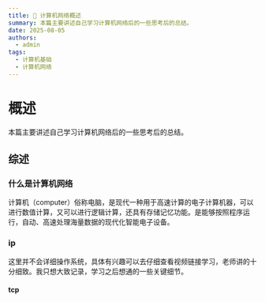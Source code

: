 ```yaml
---
title: 🍆 计算机网络概述
summary: 本篇主要讲述自己学习计算机网络后的一些思考后的总结。
date: 2025-08-05
authors:
  - admin
tags:
  - 计算机基础
  - 计算机网络
---
```

# 概述

本篇主要讲述自己学习计算机网络后的一些思考后的总结。

## 综述

### 什么是计算机网络

计算机（computer）俗称电脑，是现代一种用于高速计算的电子计算机器，可以进行数值计算，又可以进行逻辑计算，还具有存储记忆功能。是能够按照程序运行，自动、高速处理海量数据的现代化智能电子设备。

### ip

这里并不会详细操作系统，具体有兴趣可以去仔细查看视频链接学习，老师讲的十分细致。我只想大致记录，学习之后想通的一些关键细节。

#### tcp